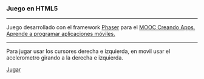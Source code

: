 <h3>Juego en HTML5</h3>
<hr/>

Juego desarrollado con el framework <a href="https://phaser.io/" target="_blank">Phaser</a> para el <a href="https://miriadax.net/web/creando-apps-aprende-a-programar-aplicaciones-moviles" target="_blank">MOOC Creando Apps. Aprende a programar aplicaciones móviles.</a>

<hr/>

Para jugar usar los cursores derecha e izquierda, en movil usar el acelerometro girando a la derecha e izquierda.


<a href="http://salvacam.github.io/game_mooc" target="_blank">Jugar</a>
